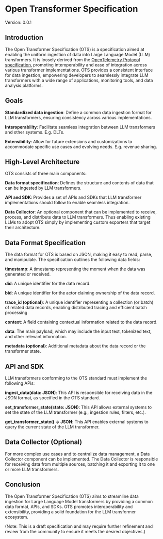 # Open Transformer Specification

Version: 0.0.1

## Introduction
The Open Transformer Specification (OTS) is a specification aimed at enabling the uniform ingestion of data into Large Language Model (LLM) transformers. It is loosely derived from the [OpenTelemetry Protocol specification](https://opentelemetry.io/docs/specs/otlp/), promoting interoperability and ease of integration across various transformer implementations. OTS provides a consistent interface for data ingestion, empowering developers to seamlessly integrate LLM transformers with a wide range of applications, monitoring tools, and data analysis platforms.

## Goals
**Standardized data ingestion**: Define a common data ingestion format for LLM transformers, ensuring consistency across various implementations.

**Interoperability**: Facilitate seamless integration between LLM transformers and other systems. E.g. DLTs.

**Extensibility**: Allow for future extensions and customizations to accommodate specific use cases and evolving needs. E.g. revenue sharing.

## High-Level Architecture
OTS consists of three main components:

**Data format specification**: Defines the structure and contents of data that can be ingested by LLM transformers.

**API and SDK**: Provides a set of APIs and SDKs that LLM transformer implementations should follow to enable seamless integration.

**Data Collector**: An optional component that can be implemented to receive, process, and distribute data to LLM transformers. Thus enabling existing LLMs to adopt OTS simply by implementing custom exporters that target their architecture.

## Data Format Specification
The data format for OTS is based on JSON, making it easy to read, parse, and manipulate. The specification outlines the following data fields:

**timestamp**: A timestamp representing the moment when the data was generated or received.

**did**: A unique identifier for the data record.

**bid**: A unique identifier for the actor claiming ownership of the data record.

**trace_id (optional)**: A unique identifier representing a collection (or batch) of related data records, enabling distributed tracing and efficient batch processing.

**context**: A field containing contextual information related to the data record. 

**data**: The main payload, which may include the input text, tokenized text, and other relevant information.

**metadata (optional)**: Additional metadata about the data record or the transformer state.

## API and SDK
LLM transformers conforming to the OTS standard must implement the following APIs:

**ingest_data(data: JSON)**: This API is responsible for receiving data in the JSON format, as specified in the OTS standard.

**set_transformer_state(state: JSON)**: This API allows external systems to set the state of the LLM transformer (e.g., ingestion rules, filters, etc.).

**get_transformer_state() -> JSON**: This API enables external systems to query the current state of the LLM transformer.

## Data Collector (Optional)
For more complex use cases and to centralize data management, a Data Collector component can be implemented. The Data Collector is responsible for receiving data from multiple sources, batching it and exporting it to one or more LLM transformers.

## Conclusion
The Open Transformer Specification (OTS) aims to streamline data ingestion for Large Language Model transformers by providing a common data format, APIs, and SDKs. OTS promotes interoperability and extensibility, providing a solid foundation for the LLM transformer ecosystem.

(Note: This is a draft specification and may require further refinement and review from the community to ensure it meets the desired objectives.)
